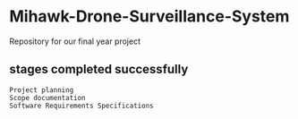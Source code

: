 # Mihawk-Drone-Surveillance-System
Repository for our final year project

## stages completed successfully
    Project planning 
    Scope documentation
    Software Requirements Specifications
